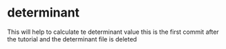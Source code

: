 # determinant
This will help to calculate te determinant value
this is the first commit after the tutorial
and the determinant file is deleted
